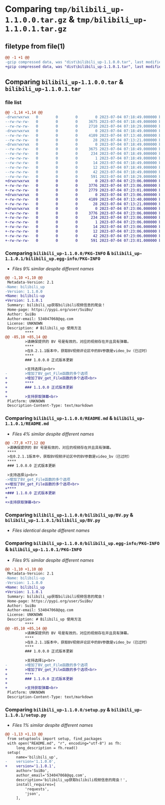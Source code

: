 # Comparing `tmp/bilibili_up-1.1.0.0.tar.gz` & `tmp/bilibili_up-1.1.0.1.tar.gz`

## filetype from file(1)

```diff
@@ -1 +1 @@
-gzip compressed data, was "dist\bilibili_up-1.1.0.0.tar", last modified: Tue Jul  4 07:18:49 2023, max compression
+gzip compressed data, was "dist\bilibili_up-1.1.0.1.tar", last modified: Tue Jul  4 07:23:06 2023, max compression
```

## Comparing `bilibili_up-1.1.0.0.tar` & `bilibili_up-1.1.0.1.tar`

### file list

```diff
@@ -1,14 +1,14 @@
-drwxrwxrwx   0        0        0        0 2023-07-04 07:18:49.000000 bilibili_up-1.1.0.0/
--rw-rw-rw-   0        0        0     3675 2023-07-04 07:18:49.000000 bilibili_up-1.1.0.0/PKG-INFO
--rw-rw-rw-   0        0        0     2710 2023-07-04 07:18:29.000000 bilibili_up-1.1.0.0/README.md
-drwxrwxrwx   0        0        0        0 2023-07-04 07:18:49.000000 bilibili_up-1.1.0.0/bilibili_up/
--rw-rw-rw-   0        0        0     4109 2023-07-04 07:13:40.000000 bilibili_up-1.1.0.0/bilibili_up/BV.py
--rw-rw-rw-   0        0        0       28 2023-07-04 07:13:21.000000 bilibili_up-1.1.0.0/bilibili_up/__init__.py
-drwxrwxrwx   0        0        0        0 2023-07-04 07:18:49.000000 bilibili_up-1.1.0.0/bilibili_up.egg-info/
--rw-rw-rw-   0        0        0     3675 2023-07-04 07:18:49.000000 bilibili_up-1.1.0.0/bilibili_up.egg-info/PKG-INFO
--rw-rw-rw-   0        0        0      234 2023-07-04 07:18:49.000000 bilibili_up-1.1.0.0/bilibili_up.egg-info/SOURCES.txt
--rw-rw-rw-   0        0        0        1 2023-07-04 07:18:49.000000 bilibili_up-1.1.0.0/bilibili_up.egg-info/dependency_links.txt
--rw-rw-rw-   0        0        0       14 2023-07-04 07:18:49.000000 bilibili_up-1.1.0.0/bilibili_up.egg-info/requires.txt
--rw-rw-rw-   0        0        0       12 2023-07-04 07:18:49.000000 bilibili_up-1.1.0.0/bilibili_up.egg-info/top_level.txt
--rw-rw-rw-   0        0        0       42 2023-07-04 07:18:49.000000 bilibili_up-1.1.0.0/setup.cfg
--rw-rw-rw-   0        0        0      591 2023-07-04 07:18:29.000000 bilibili_up-1.1.0.0/setup.py
+drwxrwxrwx   0        0        0        0 2023-07-04 07:23:06.000000 bilibili_up-1.1.0.1/
+-rw-rw-rw-   0        0        0     3776 2023-07-04 07:23:06.000000 bilibili_up-1.1.0.1/PKG-INFO
+-rw-rw-rw-   0        0        0     2779 2023-07-04 07:23:01.000000 bilibili_up-1.1.0.1/README.md
+drwxrwxrwx   0        0        0        0 2023-07-04 07:23:06.000000 bilibili_up-1.1.0.1/bilibili_up/
+-rw-rw-rw-   0        0        0     4109 2023-07-04 07:13:40.000000 bilibili_up-1.1.0.1/bilibili_up/BV.py
+-rw-rw-rw-   0        0        0       28 2023-07-04 07:13:21.000000 bilibili_up-1.1.0.1/bilibili_up/__init__.py
+drwxrwxrwx   0        0        0        0 2023-07-04 07:23:06.000000 bilibili_up-1.1.0.1/bilibili_up.egg-info/
+-rw-rw-rw-   0        0        0     3776 2023-07-04 07:23:06.000000 bilibili_up-1.1.0.1/bilibili_up.egg-info/PKG-INFO
+-rw-rw-rw-   0        0        0      234 2023-07-04 07:23:06.000000 bilibili_up-1.1.0.1/bilibili_up.egg-info/SOURCES.txt
+-rw-rw-rw-   0        0        0        1 2023-07-04 07:23:06.000000 bilibili_up-1.1.0.1/bilibili_up.egg-info/dependency_links.txt
+-rw-rw-rw-   0        0        0       14 2023-07-04 07:23:06.000000 bilibili_up-1.1.0.1/bilibili_up.egg-info/requires.txt
+-rw-rw-rw-   0        0        0       12 2023-07-04 07:23:06.000000 bilibili_up-1.1.0.1/bilibili_up.egg-info/top_level.txt
+-rw-rw-rw-   0        0        0       42 2023-07-04 07:23:06.000000 bilibili_up-1.1.0.1/setup.cfg
+-rw-rw-rw-   0        0        0      591 2023-07-04 07:23:01.000000 bilibili_up-1.1.0.1/setup.py
```

### Comparing `bilibili_up-1.1.0.0/PKG-INFO` & `bilibili_up-1.1.0.1/bilibili_up.egg-info/PKG-INFO`

 * *Files 9% similar despite different names*

```diff
@@ -1,10 +1,10 @@
 Metadata-Version: 2.1
-Name: bilibili_up
-Version: 1.1.0.0
+Name: bilibili-up
+Version: 1.1.0.1
 Summary: bilibili_up获取bilibili视频信息的爬虫！
 Home-page: https://pypi.org/user/SuiBo/
 Author: SuiBo
 Author-email: 534047068@qq.com
 License: UNKNOWN
 Description: # Bilibili_up 使用方法
         ****
@@ -85,10 +85,14 @@
         >请确保提供的 BV 号是有效的，对应的视频存在并且具有弹幕。
         ****
         >在0.2.1.1版本中，获取BV视频评论区中的BV参数是video_bv（已过时）
         ****
         ### 1.0.0.0 正式版本更新
         
         >支持选择ip<br>
-        >增加了BV_get_File函数的多个选项
+        >增加了BV_get_File函数的多个选项<br>
+        ****
+        ### 1.1.0.0 正式版本更新
+        
+        >支持获取弹幕<br>
 Platform: UNKNOWN
 Description-Content-Type: text/markdown
```

### Comparing `bilibili_up-1.1.0.0/README.md` & `bilibili_up-1.1.0.1/README.md`

 * *Files 4% similar despite different names*

```diff
@@ -77,8 +77,12 @@
 >请确保提供的 BV 号是有效的，对应的视频存在并且具有弹幕。
 ****
 >在0.2.1.1版本中，获取BV视频评论区中的BV参数是video_bv（已过时）
 ****
 ### 1.0.0.0 正式版本更新
 
 >支持选择ip<br>
->增加了BV_get_File函数的多个选项
+>增加了BV_get_File函数的多个选项<br>
+****
+### 1.1.0.0 正式版本更新
+
+>支持获取弹幕<br>
```

### Comparing `bilibili_up-1.1.0.0/bilibili_up/BV.py` & `bilibili_up-1.1.0.1/bilibili_up/BV.py`

 * *Files identical despite different names*

### Comparing `bilibili_up-1.1.0.0/bilibili_up.egg-info/PKG-INFO` & `bilibili_up-1.1.0.1/PKG-INFO`

 * *Files 9% similar despite different names*

```diff
@@ -1,10 +1,10 @@
 Metadata-Version: 2.1
-Name: bilibili-up
-Version: 1.1.0.0
+Name: bilibili_up
+Version: 1.1.0.1
 Summary: bilibili_up获取bilibili视频信息的爬虫！
 Home-page: https://pypi.org/user/SuiBo/
 Author: SuiBo
 Author-email: 534047068@qq.com
 License: UNKNOWN
 Description: # Bilibili_up 使用方法
         ****
@@ -85,10 +85,14 @@
         >请确保提供的 BV 号是有效的，对应的视频存在并且具有弹幕。
         ****
         >在0.2.1.1版本中，获取BV视频评论区中的BV参数是video_bv（已过时）
         ****
         ### 1.0.0.0 正式版本更新
         
         >支持选择ip<br>
-        >增加了BV_get_File函数的多个选项
+        >增加了BV_get_File函数的多个选项<br>
+        ****
+        ### 1.1.0.0 正式版本更新
+        
+        >支持获取弹幕<br>
 Platform: UNKNOWN
 Description-Content-Type: text/markdown
```

### Comparing `bilibili_up-1.1.0.0/setup.py` & `bilibili_up-1.1.0.1/setup.py`

 * *Files 1% similar despite different names*

```diff
@@ -1,13 +1,13 @@
 from setuptools import setup, find_packages
 with open("README.md", "r", encoding="utf-8") as fh:
     long_description = fh.read()
 setup(
     name='bilibili_up',
-    version='1.1.0.0',
+    version='1.1.0.1',
     author='SuiBo',
     author_email='534047068@qq.com',
     description='bilibili_up获取bilibili视频信息的爬虫！',
     install_requires=[
         'requests',
         'json',
     ],
```

